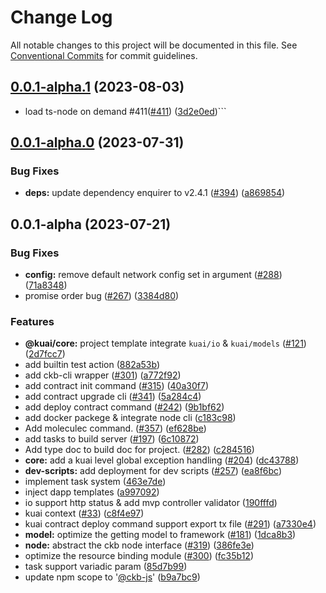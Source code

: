 # Change Log

All notable changes to this project will be documented in this file.
See [Conventional Commits](https://conventionalcommits.org) for commit guidelines.

## [0.0.1-alpha.1](https://github.com/ckb-js/kuai/compare/v0.0.1-alpha.0...v0.0.1-alpha.1) (2023-08-03)

- load ts-node on demand #411([#411](https://github.com/ckb-js/kuai/issues/411)) ([3d2e0ed](https://github.com/ckb-js/kuai/pull/411/commits/3d2e0edc64c9d895731a9b364428a58d7c0b18ad))```

## [0.0.1-alpha.0](https://github.com/ckb-js/kuai/compare/v0.0.1-alpha...v0.0.1-alpha.0) (2023-07-31)

### Bug Fixes

- **deps:** update dependency enquirer to v2.4.1 ([#394](https://github.com/ckb-js/kuai/issues/394)) ([a869854](https://github.com/ckb-js/kuai/commit/a8698542a2de5cb1d15be6170142d37ffc5da7c8))

## 0.0.1-alpha (2023-07-21)

### Bug Fixes

- **config:** remove default network config set in argument ([#288](https://github.com/ckb-js/kuai/issues/288)) ([71a8348](https://github.com/ckb-js/kuai/commit/71a8348d5e667783415697416059c6a0d06193fa))
- promise order bug ([#267](https://github.com/ckb-js/kuai/issues/267)) ([3384d80](https://github.com/ckb-js/kuai/commit/3384d80d2b396b3e597024eadfefebfe46eb551c))

### Features

- **@kuai/core:** project template integrate `kuai/io` & `kuai/models` ([#121](https://github.com/ckb-js/kuai/issues/121)) ([2d7fcc7](https://github.com/ckb-js/kuai/commit/2d7fcc70b57c13d71eea1d5dd190eef673c52fe0))
- add builtin test action ([882a53b](https://github.com/ckb-js/kuai/commit/882a53bbab8648d7a5929d958afc816b47102466))
- add ckb-cli wrapper ([#301](https://github.com/ckb-js/kuai/issues/301)) ([a772f92](https://github.com/ckb-js/kuai/commit/a772f922bea079b8ca99540a6d922cbca1d5f316))
- add contract init command ([#315](https://github.com/ckb-js/kuai/issues/315)) ([40a30f7](https://github.com/ckb-js/kuai/commit/40a30f777c81bc65d53e583138c7f02aeb312dee))
- add contract upgrade cli ([#341](https://github.com/ckb-js/kuai/issues/341)) ([5a284c4](https://github.com/ckb-js/kuai/commit/5a284c496b13a8e86a98013b6b214230cf4347bd))
- add deploy contract command ([#242](https://github.com/ckb-js/kuai/issues/242)) ([9b1bf62](https://github.com/ckb-js/kuai/commit/9b1bf62a57db3c115b2c25aea766f22cc0698919))
- add docker packege & integrate node cli ([c183c98](https://github.com/ckb-js/kuai/commit/c183c98acca66475ad1cc312e903065a8d170690))
- Add moleculec command. ([#357](https://github.com/ckb-js/kuai/issues/357)) ([ef628be](https://github.com/ckb-js/kuai/commit/ef628befcafd291da41547528df2d4e0a5092459))
- add tasks to build server ([#197](https://github.com/ckb-js/kuai/issues/197)) ([6c10872](https://github.com/ckb-js/kuai/commit/6c108728f881453900bc37862296deb32f3a9cc4))
- Add type doc to build doc for project. ([#282](https://github.com/ckb-js/kuai/issues/282)) ([c284516](https://github.com/ckb-js/kuai/commit/c2845169de81817fd2fd397032672f79bf73aebd))
- **core:** add a kuai level global exception handling ([#204](https://github.com/ckb-js/kuai/issues/204)) ([dc43788](https://github.com/ckb-js/kuai/commit/dc437887a33c943b7336576c544210e73cb6cabf))
- **dev-scripts:** add deployment for dev scripts ([#257](https://github.com/ckb-js/kuai/issues/257)) ([ea8f6bc](https://github.com/ckb-js/kuai/commit/ea8f6bc782b76740a5b16bbf6ad0abf42ea28765))
- implement task system ([463e7de](https://github.com/ckb-js/kuai/commit/463e7de1e2242fc0034ddeadce16977e7890e42a))
- inject dapp templates ([a997092](https://github.com/ckb-js/kuai/commit/a9970928de0a58244786b78a3d97905d9ba7d9d1))
- io support http status & add mvp controller validator ([190fffd](https://github.com/ckb-js/kuai/commit/190fffd2e252e2bb14ce0be842cfd5d5b30f887b))
- kuai context ([#33](https://github.com/ckb-js/kuai/issues/33)) ([c8f4e97](https://github.com/ckb-js/kuai/commit/c8f4e978792b30344ae4da892ae693a312ce45e1))
- kuai contract deploy command support export tx file ([#291](https://github.com/ckb-js/kuai/issues/291)) ([a7330e4](https://github.com/ckb-js/kuai/commit/a7330e407069986ffc2ec7c2138b0b99b33f2a8d))
- **model:** optimize the getting model to framework ([#181](https://github.com/ckb-js/kuai/issues/181)) ([1dca8b3](https://github.com/ckb-js/kuai/commit/1dca8b331aa7570aa33bc02a2c40a5345408f2f1))
- **node:** abstract the ckb node interface ([#319](https://github.com/ckb-js/kuai/issues/319)) ([386fe3e](https://github.com/ckb-js/kuai/commit/386fe3ed8d0d669bb63d1ad78a08a6c5b1f69313))
- optimize the resource binding module ([#300](https://github.com/ckb-js/kuai/issues/300)) ([fc35b12](https://github.com/ckb-js/kuai/commit/fc35b12367826965afaf9922c0615d15a555cb11))
- task support variadic param ([85d7b99](https://github.com/ckb-js/kuai/commit/85d7b99daf13480489eabce0c885ce1ec9e6362c))
- update npm scope to '[@ckb-js](https://github.com/ckb-js)' ([b9a7bc9](https://github.com/ckb-js/kuai/commit/b9a7bc9661679f1f39d880c352e1697414a1ec09))
